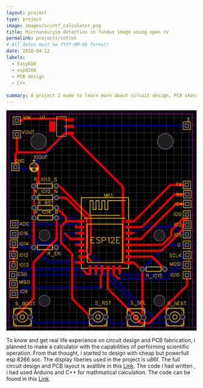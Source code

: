 ```yaml
---
layout: project
type: project
image: images/scintf_calculator.png
title: Microaneurysm detection in fundus image using open cv
permalink: projects/cotton
# All dates must be YYYY-MM-DD format!
date: 2018-04-12
labels:
  - EasyEDA
  - esp8266
  - PCB design
  - C++

summary: A project I made to learn more about circuit design, PCB sketching and coding with complex mathmatical model 
---
```


<div class="ui images">
  <img class="ui image" src="../images/scintf_calculator.png">
</div>



To know and get real life experience on circuit design and  PCB fabrication, i planned to make a calculator with the capabilities of performing scientific operation. 
From that thought, i started to design with cheap but powerfull esp 8266 soc. The display liberies used in the project is u86f. The full circuit design and PCB layout is
avalible in this [Link](https://easyeda.com/samiulextreem/Device_advance).
The code i had written , i had used Arduino and C++ for mathmatical calculation. The code can be found in this [Link](https://github.com/samiulextreem/Device_advance).
